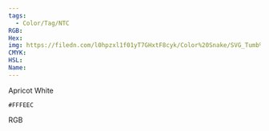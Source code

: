 ```yaml
---
tags:
  - Color/Tag/NTC
RGB:
Hex:
img: https://filedn.com/l0hpzxl1f01yT7GHxtF8cyk/Color%20Snake/SVG_Tumb%20Mass%20No%20Name/FFFEEC.svg
CMYK:
HSL:
Name:
---
```

Apricot White
```palette
#FFFEEC
```
RGB
